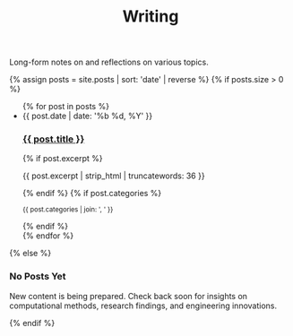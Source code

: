 ﻿---
layout: default
title: Writing
permalink: /blog/
---

<section class="section">
  <p class="section-lead">Long-form notes on and reflections on various topics.</p>
  {% assign posts = site.posts | sort: 'date' | reverse %}
  {% if posts.size > 0 %}
  <ul class="post-list">
    {% for post in posts %}
    <li>
      <article class="post-card">
        <time datetime="{{ post.date | date_to_xmlschema }}">{{ post.date | date: '%b %d, %Y' }}</time>
        <h3><a href="{{ post.url | relative_url }}">{{ post.title }}</a></h3>
        {% if post.excerpt %}
        <p>{{ post.excerpt | strip_html | truncatewords: 36 }}</p>
        {% endif %}
        {% if post.categories %}
        <p class="post-card-meta">
          <small>{{ post.categories | join: ', ' }}</small>
        </p>
        {% endif %}
      </article>
    </li>
    {% endfor %}
  </ul>
  {% else %}
  <div class="empty-state">
    <h3>No Posts Yet</h3>
    <p>New content is being prepared. Check back soon for insights on computational methods, research findings, and engineering innovations.</p>
  </div>
  {% endif %}
</section>

